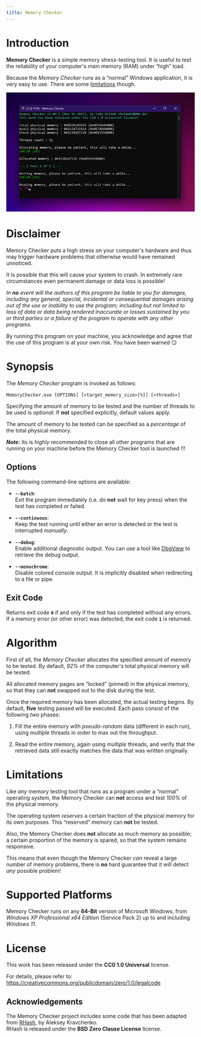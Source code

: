 ```yaml
---
title: Memory Checker
---
```



Introduction
============

**Memory Checker** is a simple memory stress-testing tool. It is useful to test the reliability of your computer's main memory (RAM) under “high” load.

Because the *Memory Checker* runs as a “normal” Windows application, it is very easy to use. There are some [limitations](#limitations) though.

![](etc/img/memchckr.png)


Disclaimer
==========

Memory Checker puts a high stress on your computer's hardware and thus may trigger hardware problems that otherwise would have remained unnoticed.

It is possible that this will cause your system to crash. In extremely rare circumstances even permanent damage or data loss is possible!

*In **no** event will the authors of this program be liable to you for damages, including any general, special, incidental or consequential damages arising out of the use or inability to use the program; including but not limited to loss of data or data being rendered inaccurate or losses sustained by you or third parties or a failure of the program to operate with any other programs.*

By running this program on your machine, you acknowledge and agree that the use of this program is at your own risk. You have been warned &#128527;


Synopsis
========

The *Memory Checker* program is invoked as follows:

    MemoryChecker.exe [OPTIONS] [<target_memory_size>[%]] [<threads>]

Specifying the amount of memory to be tested and the number of threads to be used is *optional*. If **not** specified explicitly, default values apply.

The amount of memory to be tested can be specified as a *percentage* of the total physical memory.

***Note:*** Its is *highly* recommended to close all other programs that are running on your machine before the Memory Checker tool is launched !!!

Options
-------

The following command-line options are available:

- **`--batch`**:  
  Exit the program immediately (i.e. do **not** wait for key press) when the test has completed or failed.

- **`--continuous`**:  
  Keep the test running until either an error is detected or the test is interrupted *manually*.

- **`--debug`**:  
  Enable additional diagnostic output. You can use a tool like [DbgView](https://docs.microsoft.com/en-us/sysinternals/downloads/debugview) to retrieve the debug output.

- **`--monochrome`**:  
  Disable colored console output. It is implicitly disabled when redirecting to a file or pipe.

Exit Code
---------

Returns exit code **`0`** if and only if the test has completed without any errors. If a memory error (or other error) was detected, the exit code **`1`** is returned.


Algorithm
=========

First of all, the *Memory Checker* allocates the specified amount of memory to be tested. By default, *92%* of the computer's total physical memory will be tested.

All allocated memory pages are “locked” (pinned) in the physical memory, so that they can **not** swapped out to the disk during the test.

Once the required memory has been allocated, the actual testing begins. By default, **five** testing passed will be executed. Each pass consist of the following *two* phases:

1. Fill the entire memory with *pseudo-random* data (different in each run), using *multiple* threads in order to max out the throughput.

2. Read the entire memory, again using *multiple* threads, and verify that the retrieved data still exactly matches the data that was written originally.


Limitations
===========

Like *any* memory testing tool that runs as a program under a “normal” operating system, the Memory Checker can **not** access and test *100%* of the physical memory.

The operating system *reserves* a certain fraction of the physical memory for its own purposes. This “reserved” memory can **not** be tested.

Also, the Memory Checker does **not** allocate as much memory as possible; a certain proportion of the memory is spared, so that the system remains responsive.

This means that even though the Memory Checker *can* reveal a large number of memory problems, there is **no** hard guarantee that it will detect *any* possible problem!


Supported Platforms
===================

Memory Checker runs on any **64-Bit** version of Microsoft Windows, from *Windows XP Professional x64 Edition* (Service Pack 2) up to and including *Windows 11*.


License
=======

This work has been released under the **CC0 1.0 Universal** license.

For details, please refer to:  
<https://creativecommons.org/publicdomain/zero/1.0/legalcode>

Acknowledgements
----------------

The Memory Checker project includes some code that has been adapted from [RHash](https://github.com/rhash/RHash), by Aleksey Kravchenko.  
RHash is released under the **BSD Zero Clause License** license.
